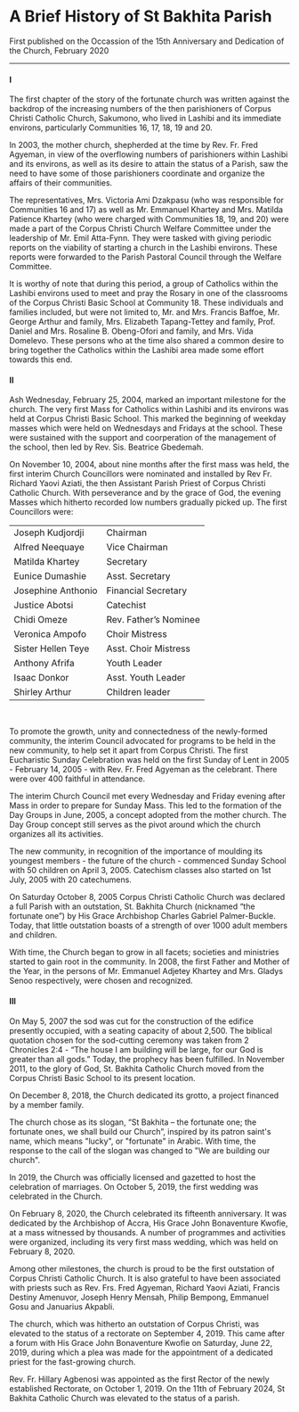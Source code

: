 # A Brief History of St Bakhita Parish
First published on the Occassion of the 15th Anniversary and Dedication of the Church, February 2020

---

#### I

The first chapter of the story of the fortunate church was written against the backdrop of the increasing numbers of the then parishioners of Corpus Christi Catholic Church, Sakumono, who lived in Lashibi and its immediate environs, particularly Communities 16, 17, 18, 19 and 20.

In 2003, the mother church, shepherded at the time by Rev. Fr. Fred Agyeman, in view of the overflowing numbers of parishioners within Lashibi and its environs, as well as its desire to attain the status of a Parish, saw the need to have some of those parishioners coordinate and organize the affairs of their communities. 

The representatives, Mrs. Victoria Ami Dzakpasu (who was responsible for Communities 16 and 17) as well as Mr. Emmanuel Khartey and Mrs. Matilda Patience Khartey (who were charged with Communities 18, 19, and 20) were made a part of the Corpus Christi Church Welfare Committee under the leadership of Mr. Emil Atta-Fynn. They were tasked with giving periodic reports on the viability of starting a church in the Lashibi environs. These reports were forwarded to the Parish Pastoral Council through the Welfare Committee. 

It is worthy of note that during this period, a group of Catholics within the Lashibi environs used to meet and pray the Rosary in one of the classrooms of the Corpus Christi Basic School at Community 18. These individuals and families included, but were not limited to, Mr. and Mrs. Francis Baffoe, Mr. George Arthur and family, Mrs. Elizabeth Tapang-Tettey and family, Prof. Daniel and Mrs. Rosaline B. Obeng-Ofori and family, and Mrs. Vida Domelevo. These persons who at the time also shared a common desire to bring together the Catholics within the Lashibi area made some effort towards this end.

#### II

Ash Wednesday, February 25, 2004, marked an important milestone for the church. The very first Mass for Catholics within Lashibi and its environs was held at Corpus Christi Basic School. This marked the beginning of weekday masses which were held on Wednesdays and Fridays at the school. These were sustained with the support and coorperation of the management of the school, then led by Rev. Sis. Beatrice Gbedemah.

On November 10, 2004, about nine months after the first mass was held, the first interim Church Councillors were nominated and installed by Rev Fr. Richard Yaovi Aziati, the then Assistant Parish Priest of Corpus Christi Catholic Church. With perseverance and by the grace of God, the evening Masses which hitherto recorded low numbers gradually picked up. The first Councillors were:

<table>
    <tbody>
        <tr>
            <td>Joseph Kudjordji</td>
            <td>Chairman</td>
        </tr>
        <tr>
            <td>Alfred Neequaye</td>
            <td>Vice Chairman</td>
        </tr>
        <tr>
            <td>Matilda Khartey</td>
            <td>Secretary</td>
        </tr>
        <tr>
            <td>Eunice Dumashie</td>
            <td>Asst. Secretary</td>
        </tr>
        <tr>
            <td>Josephine Anthonio</td>
            <td>Financial Secretary</td>
        </tr>
        <tr>
            <td>Justice Abotsi</td>
            <td>Catechist</td>
        </tr>
        <tr>
            <td>Chidi Omeze</td>
            <td>Rev. Father’s Nominee</td>
        </tr>
        <tr>
            <td>Veronica Ampofo</td>
            <td>Choir Mistress</td>
        </tr>
        <tr>
            <td>Sister Hellen Teye</td>
            <td>Asst. Choir Mistress</td>
        </tr>
        <tr>
            <td>Anthony Afrifa</td>
            <td>Youth Leader</td>
        </tr>
        <tr>
            <td>Isaac Donkor</td>
            <td>Asst. Youth Leader</td>
        </tr>
        <tr>
            <td>Shirley Arthur</td>
            <td>Children leader</td>
        </tr>
    </tbody>
</table><br> 


To promote the growth, unity and connectedness of the newly-formed community, the interim Council advocated for programs to be held in the new community, to help set it apart from Corpus Christi. The first Eucharistic Sunday Celebration was held on the first Sunday of Lent in 2005 - February 14, 2005 - with Rev. Fr. Fred Agyeman as the celebrant. There were over 400 faithful in attendance.

The interim Church Council met every Wednesday and Friday evening after Mass in order to prepare for Sunday Mass. This led to the formation of the Day Groups in June, 2005, a concept adopted from the mother church. The Day Group concept still serves as the pivot around which the church organizes all its activities.

The new community, in recognition of the importance of moulding its youngest members - the future of the church - commenced Sunday School with 50 children on April 3, 2005. Catechism classes also started on 1st July, 2005 with 20 catechumens.

On Saturday October 8, 2005 Corpus Christi Catholic Church was declared a full Parish with an outstation, St. Bakhita Church (nicknamed “the fortunate one”) by His Grace Archbishop Charles Gabriel Palmer-Buckle. Today, that little outstation boasts of a strength of over 1000 adult members and children.

With time, the Church began to grow in all facets; societies and ministries started to gain root in the community. In 2008, the first Father and Mother of the Year, in the persons of Mr. Emmanuel Adjetey Khartey and Mrs. Gladys Senoo respectively, were chosen and recognized.

#### III

On May 5, 2007 the sod was cut for the construction of the edifice presently occupied, with a seating capacity of about 2,500. The biblical quotation chosen for the sod-cutting ceremony was taken from 2 Chronicles 2:4 - “The house I am building will be large, for our God is greater than all gods.” Today, the prophecy has been fulfilled. In November 2011, to the glory of God, St. Bakhita Catholic Church moved from the Corpus Christi Basic School to its present location. 

On December 8, 2018, the Church dedicated its grotto, a project financed by a member family.

The church chose as its slogan, “St Bakhita – the fortunate one; the fortunate ones, we shall build our Church”, inspired by its patron saint's name, which means "lucky", or "fortunate" in Arabic. With time, the response to the call of the slogan was changed to "We are building our church".

In 2019, the Church was officially licensed and gazetted to host the celebration of marriages. On October 5, 2019, the first wedding was celebrated in the Church.

On February 8, 2020, the Church celebrated its fifteenth anniversary. It was dedicated by the Archbishop of Accra, His Grace John Bonaventure Kwofie, at a mass witnessed by thousands. A number of programmes and activities were organized, including its very first mass wedding, which was held on February 8, 2020.

Among other milestones, the church is proud to be the first outstation of Corpus Christi Catholic Church. It is also grateful to have been associated with priests such as Rev. Frs. Fred Agyeman, Richard Yaovi Aziati, Francis Destiny Amenuvor, Joseph Henry Mensah, Philip Bempong, Emmanuel Gosu and Januarius Akpabli.

The church, which was hitherto an outstation of Corpus Christi, was elevated to the status of a rectorate on September 4, 2019. This came after a forum with His Grace John Bonaventure Kwofie on Saturday, June 22, 2019, during which a plea was made for the appointment of a dedicated priest for the fast-growing church.

Rev. Fr. Hillary Agbenosi was appointed as the first Rector of the newly established Rectorate, on October 1, 2019. On the 11th of February 2024, St Bakhita Catholic Church was elevated to the status of a parish.